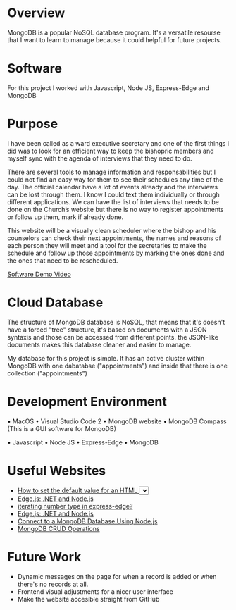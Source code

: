 # Overview

MongoDB is a popular NoSQL database program. It's a versatile resourse that I want to learn to manage because it could helpful for future projects.

# Software

For this project I worked with Javascript, Node JS, Express-Edge and MongoDB

# Purpose

I have been called as a ward executive secretary and one of the first things i did was to look for an efficient way
to keep the bishopric members and myself sync with the agenda of interviews that they need to do.

There are several tools to manage information and responsabilities but I could not find an easy way for them to see
their schedules any time of the day. The official calendar have a lot of events already and the interviews can be
lost through them. I know I could text them individually or through different applications. We can have the list of
interviews that needs to be done on the Church’s website but there is no way to register appointments or follow up them,
mark if already done.

This website will be a visually clean scheduler where the bishop and his counselors can check their next appointments,
the names and reasons of each person they will meet and a tool for the secretaries to make the schedule and follow up
those appointments by marking the ones done and the ones that need to be rescheduled.

[Software Demo Video](http://youtube.link.goes.here)

# Cloud Database

The structure of MongoDB database is NoSQL, that means that it's doesn't have a forced "tree" structure, it's based on documents with a JSON syntaxis and those can be accessed from different points. the JSON-like documents makes this database cleaner and easier to manage.

My database for this project is simple. It has an active cluster within MongoDB with one dabatabse ("appointments") and inside that there is one collection ("appointments")

# Development Environment

• MacOS
• Visual Studio Code 2
• MongoDB website
• MongoDB Compass (This is a GUI software for MongoDB)

• Javascript
• Node JS
• Express-Edge
• MongoDB

# Useful Websites

- [How to set the default value for an HTML <select> element ?](https://www.geeksforgeeks.org/how-to-set-the-default-value-for-an-html-select-element/)
- [Edge.js: .NET and Node.js](https://www.npmjs.com/package/edge-js)
- [iterating number type in express-edge?](https://stackoverflow.com/questions/65977343/iterating-number-type-in-express-edge)
- [Edge.js: .NET and Node.js](https://www.npmjs.com/package/edge-js)
- [Connect to a MongoDB Database Using Node.js](https://www.mongodb.com/blog/post/quick-start-nodejs-mongodb-how-to-get-connected-to-your-database)
- [MongoDB CRUD Operations](https://www.mongodb.com/docs/manual/crud/)

# Future Work

- Dynamic messages on the page for when a record is added or when there's no records at all.
- Frontend visual adjustments for a nicer user interface
- Make the website accesible straight from GitHub
